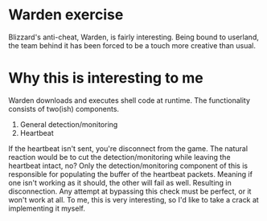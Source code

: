 # Warden exercise
Blizzard's anti-cheat, Warden, is fairly interesting. Being bound to userland, the team behind it has been forced to be a touch more creative than usual.

# Why this is interesting to me
Warden downloads and executes shell code at runtime. The functionality consists of two(ish) components.

1. General detection/monitoring
2. Heartbeat

If the heartbeat isn't sent, you're disconnect from the game. The natural reaction would be to cut the detection/monitoring while leaving the heartbeat intact, no?
Only the detection/monitoring component of this is responsible for populating the buffer of the heartbeat packets. Meaning if one isn't working as it should, the other will fail as well.
Resulting in disconnection. Any attempt at bypassing this check must be perfect, or it won't work at all. To me, this is very interesting, so I'd like to take a crack at implementing it myself.
